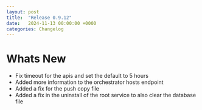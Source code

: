 ```yaml
---
layout: post
title:  "Release 0.9.12"
date:   2024-11-13 00:00:00 +0000
categories: Changelog
---
```


# Whats New

- Fix timeout for the apis and set the default to 5 hours
- Added more information to the orchestrator hosts endpoint
- Added a fix for the push copy file
- Added a fix in the uninstall of the root service to also clear the database file


